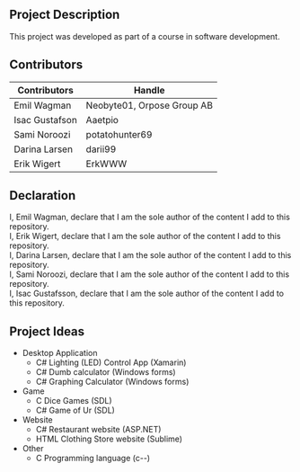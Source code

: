 ## Project Description
This project was developed as part of a course in software development.

## Contributors
| Contributors   | Handle                     |
| -------------- | -------------------------- |
| Emil Wagman    | Neobyte01, Orpose Group AB |
| Isac Gustafson | Aaetpio                    |
| Sami Noroozi   | potatohunter69             |
| Darina Larsen  | darii99                    |
| Erik Wigert    | ErkWWW                     |


## Declaration
I, Emil Wagman, declare that I am the sole author of the content I add to this repository. <br>
I, Erik Wigert, declare that I am the sole author of the content I add to this repository. <br>
I, Darina Larsen, declare that I am the sole author of the content I add to this repository. <br>
I, Sami Noroozi, declare that I am the sole author of the content I add to this repository. <br>
I, Isac Gustafsson, declare that I am the sole author of the content I add to this repository. <br>


## Project Ideas
* Desktop Application
  * C# Lighting (LED) Control App (Xamarin)
  * C# Dumb calculator (Windows forms)
  * C# Graphing Calculator (Windows forms)
* Game
  * C Dice Games (SDL)
  * C# Game of Ur (SDL)
* Website
  * C# Restaurant website (ASP.NET)
  * HTML Clothing Store website (Sublime)
* Other
  * C Programming language (c--)
